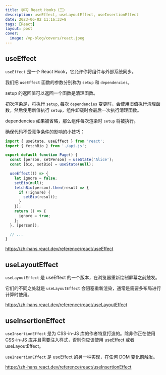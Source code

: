 ```yaml
---
title: 学习 React Hooks（三）
description: useEffect, useLayoutEffect, useInsertionEffect
date: 2023-06-02 11:16:33+8
tags: [React]
layout: post
cover:
  image: /vp-blog/covers/react.jpeg
---
```


## useEffect

`useEffect` 是一个 React Hook，它允许你将组件与外部系统同步。

我们把 `useEffect` 函数的参数分别称为 `setup` 和 `dependencies`。

setup 的返回值可以返回一个函数是清理函数。

初次渲染是，将执行 `setup`, 每次 `dependencies` 变更时，会使用旧值执行清理函数，然后使用新值执行 `setup`，组件卸载时会最后一次执行清理函数。

dependencies 如果被省略，那么组件每次渲染时 `setup` 将被执行。

确保代码不受竞争条件的影响的小技巧：

```js
import { useState, useEffect } from 'react';
import { fetchBio } from './api.js';

export default function Page() {
  const [person, setPerson] = useState('Alice');
  const [bio, setBio] = useState(null);

  useEffect(() => {
    let ignore = false;
    setBio(null);
    fetchBio(person).then(result => {
      if (!ignore) {
        setBio(result);
      }
    });
    return () => {
      ignore = true;
    };
  }, [person]);

  // ...
}
```

https://zh-hans.react.dev/reference/react/useEffect


## useLayoutEffect

`useLayoutEffect` 是 useEffect 的一个版本，在浏览器重新绘制屏幕之前触发。

它们的不同之处就是 `useLayoutEffect` 会阻塞重新渲染，通常是需要多布局进行计算时使用。

https://zh-hans.react.dev/reference/react/useLayoutEffect


## useInsertionEffect

`useInsertionEffect` 是为 CSS-in-JS 库的作者特意打造的。除非你正在使用 CSS-in-JS 库并且需要注入样式，否则你应该使用 useEffect 或者 useLayoutEffect。

`useInsertionEffect` 是 useEffect 的另一种实现，在任何 DOM 变化前触发。

https://zh-hans.react.dev/reference/react/useInsertionEffect
